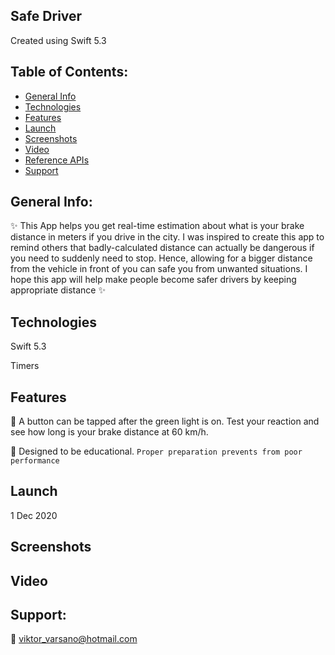 
## Safe Driver
Created using Swift 5.3 

## Table of Contents:
* [General Info](#general-info)
* [Technologies](#technologies)
* [Features](#features)
* [Launch](#launch)
* [Screenshots](#screenshots)
* [Video](#video)
* [Reference APIs](#reference-apis)
* [Support](#support)

## General Info:
:sparkles:    This App helps you get real-time estimation about what is your brake distance in meters if you drive in the city. I was inspired to create this app to remind others that badly-calculated distance can actually be dangerous if you need to suddenly need to stop. Hence, allowing for a bigger distance from the vehicle in front of you can safe you from unwanted situations. I hope this app will help make people become safer drivers by keeping appropriate distance :sparkles:


## Technologies
Swift 5.3  

Timers



## Features
:dart:   A button can be tapped after the green light is on. Test your reaction and see how long is your brake distance at 60 km/h.

:dart:   Designed to be educational. `Proper preparation prevents from poor performance` 


## Launch
1 Dec 2020


## Screenshots



## Video




## Support:
:rocket:     viktor_varsano@hotmail.com

